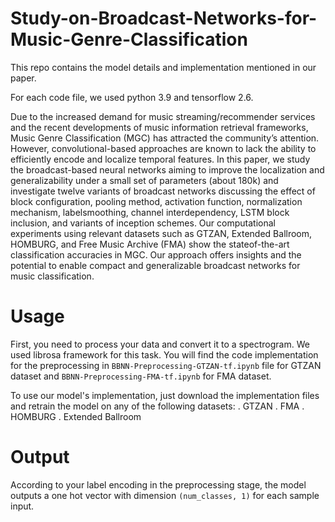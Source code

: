 # Study-on-Broadcast-Networks-for-Music-Genre-Classification
This repo contains the model details and implementation mentioned in our paper.

For each code file, we used python 3.9 and tensorflow 2.6.

Due to the increased demand for music streaming/recommender services and the recent developments of music information retrieval frameworks, Music Genre
Classification (MGC) has attracted the community’s attention. However, convolutional-based approaches are known to lack the ability to efficiently encode
and localize temporal features. In this paper, we study the broadcast-based neural networks aiming to improve the localization and generalizability under
a small set of parameters (about 180k) and investigate twelve variants of broadcast networks discussing the effect of block configuration, pooling method,
activation function, normalization mechanism, labelsmoothing, channel interdependency, LSTM block inclusion, and variants of inception schemes.
Our computational experiments using relevant datasets such as GTZAN, Extended Ballroom, HOMBURG, and Free Music Archive (FMA) show the stateof-the-art
classification accuracies in MGC. Our approach offers insights and the potential to enable compact and generalizable broadcast networks for music classification.

# Usage
First, you need to process your data and convert it to a spectrogram. We used librosa framework for this task. 
You will find the code implementation for the preprocessing in ```BBNN-Preprocessing-GTZAN-tf.ipynb``` file for GTZAN dataset and ```BBNN-Preprocessing-FMA-tf.ipynb``` for FMA dataset. 

To use our model's implementation, just download the implementation files and retrain the model on any of the following datasets:
. GTZAN
. FMA
. HOMBURG
. Extended Ballroom 

# Output 
According to your label encoding in the preprocessing stage, the model outputs a one hot vector with dimension `(num_classes, 1)` for each sample input.

